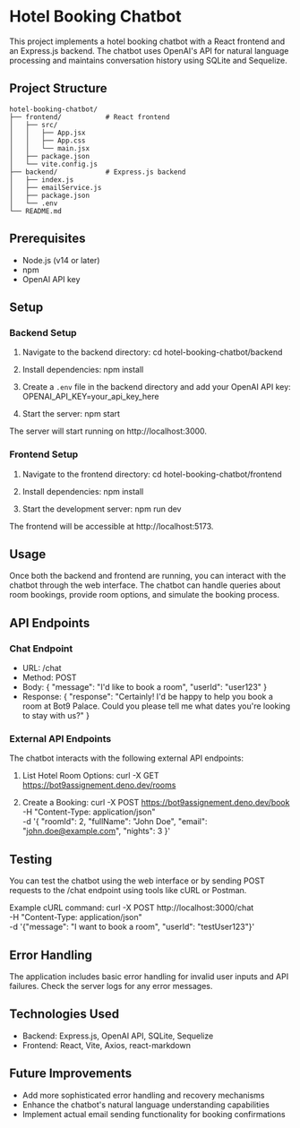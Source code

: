 # Hotel Booking Chatbot

This project implements a hotel booking chatbot with a React frontend and an Express.js backend. The chatbot uses OpenAI's API for natural language processing and maintains conversation history using SQLite and Sequelize.

## Project Structure

```
hotel-booking-chatbot/
├── frontend/           # React frontend
│   ├── src/
│   │   ├── App.jsx
│   │   ├── App.css
│   │   └── main.jsx
│   ├── package.json
│   └── vite.config.js
├── backend/            # Express.js backend
│   ├── index.js
│   ├── emailService.js
│   ├── package.json
│   └── .env
└── README.md
```

## Prerequisites

- Node.js (v14 or later)
- npm
- OpenAI API key

## Setup

### Backend Setup

1. Navigate to the backend directory:
   cd hotel-booking-chatbot/backend

2. Install dependencies:
   npm install

3. Create a `.env` file in the backend directory and add your OpenAI API key:
   OPENAI_API_KEY=your_api_key_here

4. Start the server:
   npm start

The server will start running on http://localhost:3000.

### Frontend Setup

1. Navigate to the frontend directory:
   cd hotel-booking-chatbot/frontend

2. Install dependencies:
   npm install

3. Start the development server:
   npm run dev

The frontend will be accessible at http://localhost:5173.

## Usage

Once both the backend and frontend are running, you can interact with the chatbot through the web interface. The chatbot can handle queries about room bookings, provide room options, and simulate the booking process.

## API Endpoints

### Chat Endpoint

- URL: /chat
- Method: POST
- Body:
  {
    "message": "I'd like to book a room",
    "userId": "user123"
  }
- Response:
  {
    "response": "Certainly! I'd be happy to help you book a room at Bot9 Palace. Could you please tell me what dates you're looking to stay with us?"
  }

### External API Endpoints

The chatbot interacts with the following external API endpoints:

1. List Hotel Room Options:
   curl -X GET https://bot9assignement.deno.dev/rooms

2. Create a Booking:
   curl -X POST https://bot9assignement.deno.dev/book \
     -H "Content-Type: application/json" \
     -d '{
       "roomId": 2,
       "fullName": "John Doe",
       "email": "john.doe@example.com",
       "nights": 3
     }'

## Testing

You can test the chatbot using the web interface or by sending POST requests to the /chat endpoint using tools like cURL or Postman.

Example cURL command:
curl -X POST http://localhost:3000/chat \
  -H "Content-Type: application/json" \
  -d '{"message": "I want to book a room", "userId": "testUser123"}'

## Error Handling

The application includes basic error handling for invalid user inputs and API failures. Check the server logs for any error messages.

## Technologies Used

- Backend: Express.js, OpenAI API, SQLite, Sequelize
- Frontend: React, Vite, Axios, react-markdown

## Future Improvements

- Add more sophisticated error handling and recovery mechanisms
- Enhance the chatbot's natural language understanding capabilities
- Implement actual email sending functionality for booking confirmations